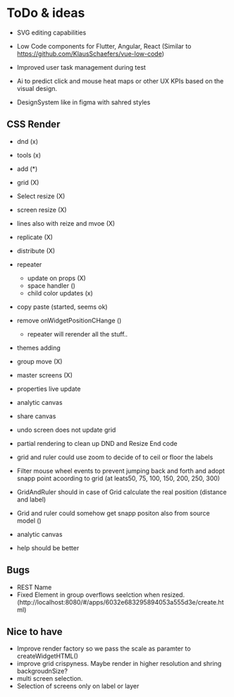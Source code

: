 # ToDo & ideas


- SVG editing capabilities

- Low Code components for Flutter, Angular, React (Similar to https://github.com/KlausSchaefers/vue-low-code)

- Improved user task management during test

- Ai to predict click and mouse heat maps or other UX KPIs based on the visual design.

- DesignSystem like in figma with sahred styles
## CSS Render
 - dnd (x)
 - tools (x)
 - add (*)
 - grid (X)
 - Select resize (X)
 - screen resize (X)
 - lines also with reize and mvoe (X)
 - replicate (X)
 - distribute (X)
 - repeater
    - update on props (X)
    - space handler ()
    - child color updates (x)
 - copy paste (started, seems ok)
 - remove onWidgetPositionCHange ()
    - repeater will rerender all the stuff..
 - themes adding
 - group move (X)
 - master screens (X)
 - properties live update
 - analytic canvas
 - share canvas

 - undo screen does not update grid
 - partial rendering to clean up DND and Resize End code
- grid and ruler could use zoom to decide of to ceil or floor the labels
 - Filter mouse wheel events to prevent jumping back and forth and adopt snapp point acoording to grid (at leats50, 75, 100, 150, 200, 250, 300)
 - GridAndRuler should in case of Grid calculate the real position (distance and label)
- Grid and ruler could somehow get snapp positon also from source model ()
- analytic canvas
- help should be better

## Bugs
  - REST Name
  - Fixed Element in group overflows seelction when resized. (http://localhost:8080/#/apps/6032e683295894053a555d3e/create.html)


## Nice to have
  - Improve render factory so we pass the scale as paramter to createWidgetHTML()
  - improve grid crispyness. Maybe render in higher resolution and shring backgroudnSize?
  - multi screen selection.
  - Selection of screens only on label or layer